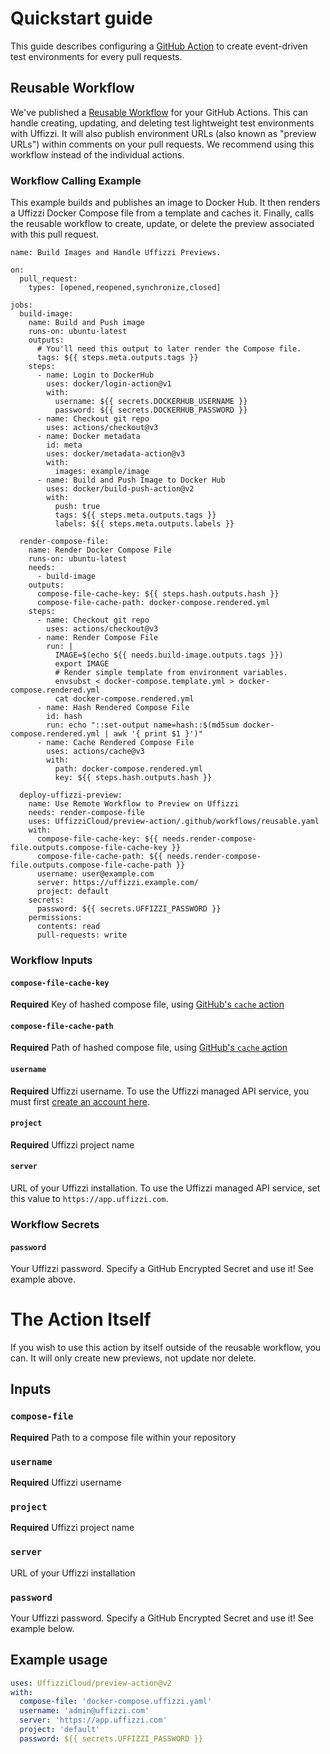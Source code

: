 # Quickstart guide

This guide describes configuring a [GitHub Action](https://github.com/UffizziCloud/preview-action) to create event-driven test environments for every pull requests.

## Reusable Workflow

We've published a [Reusable Workflow](https://docs.github.com/en/actions/using-workflows/reusing-workflows#calling-a-reusable-workflow) for your GitHub Actions. This can handle creating, updating, and deleting test lightweight test environments with Uffizzi. It will also publish environment URLs (also known as "preview URLs") within comments on your pull requests. We recommend using this workflow instead of the individual actions.

### Workflow Calling Example

This example builds and publishes an image to Docker Hub. It then renders a Uffizzi Docker Compose file from a template and caches it. Finally, calls the reusable workflow to create, update, or delete the preview associated with this pull request.

```
name: Build Images and Handle Uffizzi Previews.

on:
  pull_request:
    types: [opened,reopened,synchronize,closed]

jobs:
  build-image:
    name: Build and Push image
    runs-on: ubuntu-latest
    outputs:
      # You'll need this output to later render the Compose file.
      tags: ${{ steps.meta.outputs.tags }}
    steps:
      - name: Login to DockerHub
        uses: docker/login-action@v1
        with:
          username: ${{ secrets.DOCKERHUB_USERNAME }}
          password: ${{ secrets.DOCKERHUB_PASSWORD }}
      - name: Checkout git repo
        uses: actions/checkout@v3
      - name: Docker metadata
        id: meta
        uses: docker/metadata-action@v3
        with:
          images: example/image
      - name: Build and Push Image to Docker Hub
        uses: docker/build-push-action@v2
        with:
          push: true
          tags: ${{ steps.meta.outputs.tags }}
          labels: ${{ steps.meta.outputs.labels }}

  render-compose-file:
    name: Render Docker Compose File
    runs-on: ubuntu-latest
    needs:
      - build-image
    outputs:
      compose-file-cache-key: ${{ steps.hash.outputs.hash }}
      compose-file-cache-path: docker-compose.rendered.yml
    steps:
      - name: Checkout git repo
        uses: actions/checkout@v3
      - name: Render Compose File
        run: |
          IMAGE=$(echo ${{ needs.build-image.outputs.tags }})
          export IMAGE
          # Render simple template from environment variables.
          envsubst < docker-compose.template.yml > docker-compose.rendered.yml
          cat docker-compose.rendered.yml
      - name: Hash Rendered Compose File
        id: hash
        run: echo "::set-output name=hash::$(md5sum docker-compose.rendered.yml | awk '{ print $1 }')"
      - name: Cache Rendered Compose File
        uses: actions/cache@v3
        with:
          path: docker-compose.rendered.yml
          key: ${{ steps.hash.outputs.hash }}

  deploy-uffizzi-preview:
    name: Use Remote Workflow to Preview on Uffizzi
    needs: render-compose-file
    uses: UffizziCloud/preview-action/.github/workflows/reusable.yaml
    with:
      compose-file-cache-key: ${{ needs.render-compose-file.outputs.compose-file-cache-key }}
      compose-file-cache-path: ${{ needs.render-compose-file.outputs.compose-file-cache-path }}
      username: user@example.com
      server: https://uffizzi.example.com/
      project: default
    secrets:
      password: ${{ secrets.UFFIZZI_PASSWORD }}
    permissions:
      contents: read
      pull-requests: write
```

### Workflow Inputs

#### `compose-file-cache-key`

**Required** Key of hashed compose file, using [GitHub's `cache` action](https://github.com/marketplace/actions/cache)

#### `compose-file-cache-path`

**Required** Path of hashed compose file, using [GitHub's `cache` action](https://github.com/marketplace/actions/cache)

#### `username`

**Required** Uffizzi username. To use the Uffizzi managed API service, you must first [create an account here](https://app.uffizzi.com/sign_up).

#### `project`

**Required** Uffizzi project name

#### `server`

URL of your Uffizzi installation. To use the Uffizzi managed API service, set this value to `https://app.uffizzi.com`.
### Workflow Secrets

#### `password`

Your Uffizzi password. Specify a GitHub Encrypted Secret and use it! See example above.

# The Action Itself

If you wish to use this action by itself outside of the reusable workflow, you can. It will only create new previews, not update nor delete.

## Inputs

### `compose-file`

**Required** Path to a compose file within your repository

### `username`

**Required** Uffizzi username

### `project`

**Required** Uffizzi project name

### `server`

URL of your Uffizzi installation

### `password`

Your Uffizzi password. Specify a GitHub Encrypted Secret and use it! See example below.

## Example usage

```yaml
uses: UffizziCloud/preview-action@v2
with:
  compose-file: 'docker-compose.uffizzi.yaml'
  username: 'admin@uffizzi.com'
  server: 'https://app.uffizzi.com'
  project: 'default'
  password: ${{ secrets.UFFIZZI_PASSWORD }}
```